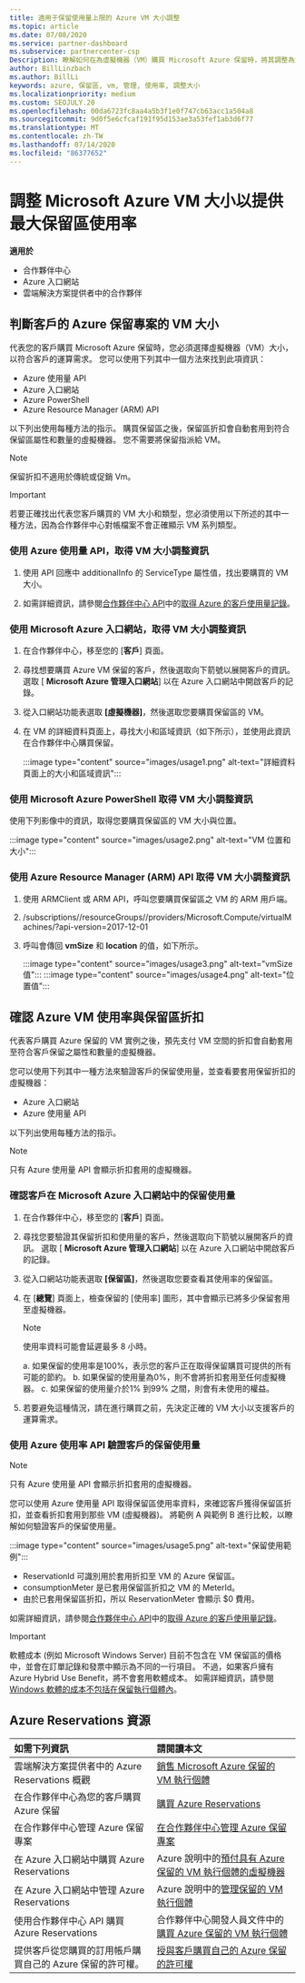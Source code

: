 ```yaml
---
title: 適用于保留使用量上限的 Azure VM 大小調整
ms.topic: article
ms.date: 07/08/2020
ms.service: partner-dashboard
ms.subservice: partnercenter-csp
Description: 瞭解如何在為虛擬機器（VM）購買 Microsoft Azure 保留時，將其調整為您客戶的運算需求。
author: BillLinzbach
ms.author: BillLi
keywords: azure, 保留區, vm, 管理, 使用率, 調整大小
ms.localizationpriority: medium
ms.custom: SEOJULY.20
ms.openlocfilehash: 00da6723fc8aa4a5b3f1e0f747cb63acc1a504a8
ms.sourcegitcommit: 9d0f5e6cfcaf191f95d153ae3a53fef1ab3d6f77
ms.translationtype: MT
ms.contentlocale: zh-TW
ms.lasthandoff: 07/14/2020
ms.locfileid: "86377652"
---
```

# <a name="microsoft-azure-vm-sizing-for-maximum-reservation-usage"></a>調整 Microsoft Azure VM 大小以提供最大保留區使用率

**適用於**

- 合作夥伴中心
- Azure 入口網站
- 雲端解決方案提供者中的合作夥伴

## <a name="determine-the-vm-size-for-a-customers-azure-reservation"></a>判斷客戶的 Azure 保留專案的 VM 大小

代表您的客戶購買 Microsoft Azure 保留時，您必須選擇虛擬機器（VM）大小，以符合客戶的運算需求。 您可以使用下列其中一個方法來找到此項資訊：

- Azure 使用量 API
- Azure 入口網站
- Azure PowerShell
- Azure Resource Manager (ARM) API

以下列出使用每種方法的指示。 購買保留區之後，保留區折扣會自動套用到符合保留區屬性和數量的虛擬機器。 您不需要將保留指派給 VM。

>[!NOTE]
>保留折扣不適用於傳統或促銷 Vm。

>[!IMPORTANT]
>若要正確找出代表您客戶購買的 VM 大小和類型，您必須使用以下所述的其中一種方法，因為合作夥伴中心對帳檔案不會正確顯示 VM 系列類型。

### <a name="get-vm-sizing-information-using-the-azure-utilization-api"></a>使用 Azure 使用量 API，取得 VM 大小調整資訊

1. 使用 API 回應中 additionalInfo 的 ServiceType 屬性值，找出要購買的 VM 大小。

2. 如需詳細資訊，請參閱[合作夥伴中心 API](https://docs.microsoft.com/partner-center/develop/)中的[取得 Azure 的客戶使用量記錄](https://docs.microsoft.com/partner-center/develop/get-a-customer-s-utilization-record-for-azure)。

### <a name="get-vm-sizing-information-using-the-microsoft-azure-portal"></a>使用 Microsoft Azure 入口網站，取得 VM 大小調整資訊

1. 在合作夥伴中心，移至您的 [**客戶**] 頁面。

2. 尋找想要購買 Azure VM 保留的客戶，然後選取向下箭號以展開客戶的資訊。 選取 [ **Microsoft Azure 管理入口網站**] 以在 Azure 入口網站中開啟客戶的記錄。

3. 從入口網站功能表選取 **\[虛擬機器\]**，然後選取您要購買保留區的 VM。

4. 在 VM 的詳細資料頁面上，尋找大小和區域資訊（如下所示），並使用此資訊在合作夥伴中心購買保留。  

   :::image type="content" source="images/usage1.png" alt-text="詳細資料頁面上的大小和區域資訊":::

### <a name="get-vm-sizing-information-using-microsoft-azure-powershell"></a>使用 Microsoft Azure PowerShell 取得 VM 大小調整資訊

使用下列影像中的資訊，取得您要購買保留區的 VM 大小與位置。 

:::image type="content" source="images/usage2.png" alt-text="VM 位置和大小":::

### <a name="get-vm-sizing-information-using-the-azure-resource-manager-arm-api"></a>使用 Azure Resource Manager (ARM) API 取得 VM 大小調整資訊

1. 使用 ARMClient 或 ARM API，呼叫您要購買保留區之 VM 的 ARM 用戶端。

2. /subscriptions/<Subscription ID>/resourceGroups/<Resource group name>/providers/Microsoft.Compute/virtualMachines/<VM Instance Name>?api-version=2017-12-01

3. 呼叫會傳回 **vmSize** 和 **location** 的值，如下所示。

    :::image type="content" source="images/usage3.png" alt-text="vmSize 值":::
    :::image type="content" source="images/usage4.png" alt-text="位置值":::

## <a name="verify-azure-vm-usage-and-reservation-discount"></a>確認 Azure VM 使用率與保留區折扣

代表客戶購買 Azure 保留的 VM 實例之後，預先支付 VM 空間的折扣會自動套用至符合客戶保留之屬性和數量的虛擬機器。

您可以使用下列其中一種方法來驗證客戶的保留使用量，並查看要套用保留折扣的虛擬機器：

- Azure 入口網站
- Azure 使用量 API

以下列出使用每種方法的指示。

>[!NOTE]
>只有 Azure 使用量 API 會顯示折扣套用的虛擬機器。  

### <a name="verify-the-customers-reservation-usage-in-the-microsoft-azure-portal"></a>確認客戶在 Microsoft Azure 入口網站中的保留使用量

1. 在合作夥伴中心，移至您的 [**客戶**] 頁面。

2. 尋找您要驗證其保留折扣和使用量的客戶，然後選取向下箭號以展開客戶的資訊。 選取 [ **Microsoft Azure 管理入口網站**] 以在 Azure 入口網站中開啟客戶的記錄。
3. 從入口網站功能表選取 **\[保留區\]**，然後選取您要查看其使用率的保留區。
4. 在 [**總覽**] 頁面上，檢查保留的 [使用率] 圖形，其中會顯示已將多少保留套用至虛擬機器。

    >[!NOTE]
    >使用率資料可能會延遲最多 8 小時。

    a. 如果保留的使用率是100%，表示您的客戶正在取得保留購買可提供的所有可能的節約。
    b. 如果保留的使用量為0%，則不會將折扣套用至任何虛擬機器。
    c. 如果保留的使用量介於1% 到99% 之間，則會有未使用的權益。

5. 若要避免這種情況，請在進行購買之前，先決定正確的 VM 大小以支援客戶的運算需求。

### <a name="verify-the-customers-reservation-usage-with-the-azure-utilization-api"></a>使用 Azure 使用率 API 驗證客戶的保留使用量

>[!NOTE]
>只有 Azure 使用量 API 會顯示折扣套用的虛擬機器。  

您可以使用 Azure 使用量 API 取得保留區使用率資料，來確認客戶獲得保留區折扣，並查看折扣套用到那些 VM (虛擬機器)。 將範例 A 與範例 B 進行比較，以瞭解如何驗證客戶的保留使用量。

:::image type="content" source="images/usage5.png" alt-text="保留使用範例":::

- ReservationId 可識別用於套用折扣至 VM 的 Azure 保留區。
- consumptionMeter 是已套用保留區折扣之 VM 的 MeterId。
- 由於已套用保留區折扣，所以 ReservationMeter 會顯示 $0 費用。

如需詳細資訊，請參閱[合作夥伴中心 API](https://docs.microsoft.com/partner-center/develop/)中的[取得 Azure 的客戶使用量記錄](https://docs.microsoft.com/partner-center/develop/get-a-customer-s-utilization-record-for-azure)。

>[!IMPORTANT]
>軟體成本 (例如 Microsoft Windows Server) 目前不包含在 VM 保留區的價格中，並會在訂單記錄和發票中顯示為不同的一行項目。 不過，如果客戶擁有 Azure Hybrid Use Benefit，將不會套用軟體成本。 如需詳細資訊，請參閱 [Windows 軟體的成本不包括在保留執行個體內](https://docs.microsoft.com/azure/billing/billing-reserved-instance-windows-software-costs)。  

## <a name="azure-reservations-resources"></a>Azure Reservations 資源

|**如需下列資訊**   |**請閱讀本文**    |
|:-----------------------------|:-----------------|
|雲端解決方案提供者中的 Azure Reservations 概觀  | [銷售 Microsoft Azure 保留的 VM 執行個體](azure-reservations.md)
|在合作夥伴中心為您的客戶購買 Azure 保留   | [購買 Azure Reservations](azure-reservations-buying.md)
|在合作夥伴中心管理 Azure 保留專案 | [在合作夥伴中心管理 Azure 保留專案](azure-reservations-manage.md)
|在 Azure 入口網站中購買 Azure Reservations | Azure 說明中的[預付具有 Azure 保留的 VM 執行個體的虛擬機器](https://docs.microsoft.com/azure/virtual-machines/windows/prepay-reserved-vm-instances) |
|在 Azure 入口網站中管理 Azure Reservations   | Azure 說明中的[管理保留的 VM 執行個體](https://docs.microsoft.com/azure/billing/billing-manage-reserved-vm-instance)  |
|使用合作夥伴中心 API 購買 Azure Reservations | 合作夥伴中心開發人員文件中的[購買 Azure 保留的 VM 執行個體](https://docs.microsoft.com/partner-center/develop/purchase-azure-reservations)   |
|提供客戶從您購買的訂用帳戶購買自己的 Azure 保留的許可權。 | [授與客戶購買自己的 Azure 保留的許可權](give-customers-permission.md)   |
